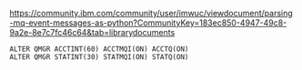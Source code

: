 
https://community.ibm.com/community/user/imwuc/viewdocument/parsing-mq-event-messages-as-python?CommunityKey=183ec850-4947-49c8-9a2e-8e7c7fc46c64&tab=librarydocuments

```
ALTER QMGR ACCTINT(60) ACCTMQI(ON) ACCTQ(ON)
ALTER QMGR STATINT(30) STATMQI(ON) STATQ(ON)
```


